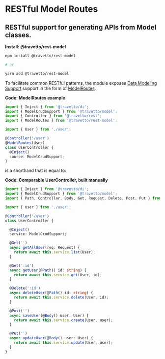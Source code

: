 <!-- This file was generated by @travetto/doc and should not be modified directly -->
<!-- Please modify https://github.com/travetto/travetto/tree/main/module/rest-model/DOC.ts and execute "npx trv doc" to rebuild -->
# RESTful Model Routes
## RESTful support for generating APIs from Model classes.

**Install: @travetto/rest-model**
```bash
npm install @travetto/rest-model

# or

yarn add @travetto/rest-model
```

To facilitate common RESTful patterns, the module exposes  [Data Modeling Support](https://github.com/travetto/travetto/tree/main/module/model#readme "Datastore abstraction for core operations.") support in the form of [ModelRoutes](https://github.com/travetto/travetto/tree/main/module/rest-model/src/model.ts#L16).

**Code: ModelRoutes example**
```typescript
import { Inject } from '@travetto/di';
import { ModelCrudSupport } from '@travetto/model';
import { Controller } from '@travetto/rest';
import { ModelRoutes } from '@travetto/rest-model';

import { User } from './user';

@Controller('/user')
@ModelRoutes(User)
class UserController {
  @Inject()
  source: ModelCrudSupport;
}
```

is a shorthand that is equal to:

**Code: Comparable UserController, built manually**
```typescript
import { Inject } from '@travetto/di';
import { ModelCrudSupport } from '@travetto/model';
import { Path, Controller, Body, Get, Request, Delete, Post, Put } from '@travetto/rest';

import { User } from './user';

@Controller('/user')
class UserController {

  @Inject()
  service: ModelCrudSupport;

  @Get('')
  async getAllUser(req: Request) {
    return await this.service.list(User);
  }

  @Get(':id')
  async getUser(@Path() id: string) {
    return await this.service.get(User, id);
  }

  @Delete(':id')
  async deleteUser(@Path() id: string) {
    return await this.service.delete(User, id);
  }

  @Post('')
  async saveUser(@Body() user: User) {
    return await this.service.create(User, user);
  }

  @Put('')
  async updateUser(@Body() user: User) {
    return await this.service.update(User, user);
  }
}
```
